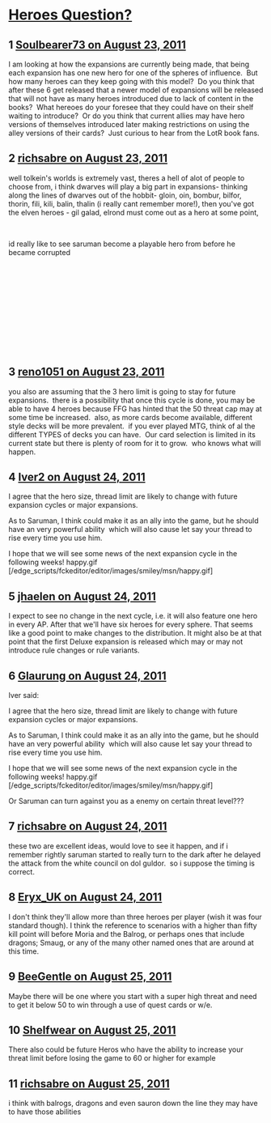 # [Heroes Question?](https://community.fantasyflightgames.com/topic/52032-heroes-question/)

## 1 [Soulbearer73 on August 23, 2011](https://community.fantasyflightgames.com/topic/52032-heroes-question/?do=findComment&comment=518912)

I am looking at how the expansions are currently being made, that being each expansion has one new hero for one of the spheres of influence.  But how many heroes can they keep going with this model?  Do you think that after these 6 get released that a newer model of expansions will be released that will not have as many heroes introduced due to lack of content in the books?  What hereoes do your foresee that they could have on their shelf waiting to introduce?  Or do you think that current allies may have hero versions of themselves introduced later making restrictions on using the alley versions of their cards?  Just curious to hear from the LotR book fans.

## 2 [richsabre on August 23, 2011](https://community.fantasyflightgames.com/topic/52032-heroes-question/?do=findComment&comment=518919)

well tolkein's worlds is extremely vast, theres a hell of alot of people to choose from, i think dwarves will play a big part in expansions- thinking along the lines of dwarves out of the hobbit- gloin, oin, bombur, bilfor, thorin, fili, kili, balin, thalin (i really cant remember more!), then you've got the elven heroes - gil galad, elrond must come out as a hero at some point,

 

id really like to see saruman become a playable hero from before he became corrupted

 

 

 

 

 

 

## 3 [reno1051 on August 23, 2011](https://community.fantasyflightgames.com/topic/52032-heroes-question/?do=findComment&comment=519004)

you also are assuming that the 3 hero limit is going to stay for future expansions.  there is a possibility that once this cycle is done, you may be able to have 4 heroes because FFG has hinted that the 50 threat cap may at some time be increased.  also, as more cards become available, different style decks will be more prevalent.  if you ever played MTG, think of al the different TYPES of decks you can have.  Our card selection is limited in its current state but there is plenty of room for it to grow.  who knows what will happen.

## 4 [Iver2 on August 24, 2011](https://community.fantasyflightgames.com/topic/52032-heroes-question/?do=findComment&comment=519110)

I agree that the hero size, thread limit are likely to change with future expansion cycles or major expansions.

As to Saruman, I think could make it as an ally into the game, but he should have an very powerful ability  which will also cause let say your thread to rise every time you use him.

I hope that we will see some news of the next expansion cycle in the following weeks! happy.gif [/edge_scripts/fckeditor/editor/images/smiley/msn/happy.gif]

## 5 [jhaelen on August 24, 2011](https://community.fantasyflightgames.com/topic/52032-heroes-question/?do=findComment&comment=519138)

I expect to see no change in the next cycle, i.e. it will also feature one hero in every AP. After that we'll have six heroes for every sphere. That seems like a good point to make changes to the distribution. It might also be at that point that the first Deluxe expansion is released which may or may not introduce rule changes or rule variants.

## 6 [Glaurung on August 24, 2011](https://community.fantasyflightgames.com/topic/52032-heroes-question/?do=findComment&comment=519144)

Iver said:

I agree that the hero size, thread limit are likely to change with future expansion cycles or major expansions.

As to Saruman, I think could make it as an ally into the game, but he should have an very powerful ability  which will also cause let say your thread to rise every time you use him.

I hope that we will see some news of the next expansion cycle in the following weeks! happy.gif [/edge_scripts/fckeditor/editor/images/smiley/msn/happy.gif]



Or Saruman can turn against you as a enemy on certain threat level???

## 7 [richsabre on August 24, 2011](https://community.fantasyflightgames.com/topic/52032-heroes-question/?do=findComment&comment=519163)

these two are excellent ideas, would love to see it happen, and if i remember rightly saruman started to really turn to the dark after he delayed  the attack from the white council on dol guldor.  so i suppose the timing is correct.

## 8 [Eryx_UK on August 24, 2011](https://community.fantasyflightgames.com/topic/52032-heroes-question/?do=findComment&comment=519288)

I don't think they'll allow more than three heroes per player (wish it was four standard though). I think the reference to scenarios with a higher than fifty kill point will before Moria and the Balrog, or perhaps ones that include dragons; Smaug, or any of the many other named ones that are around at this time.

## 9 [BeeGentle on August 25, 2011](https://community.fantasyflightgames.com/topic/52032-heroes-question/?do=findComment&comment=519916)

Maybe there will be one where you start with a super high threat and need to get it below 50 to win through a use of quest cards or w/e.

## 10 [Shelfwear on August 25, 2011](https://community.fantasyflightgames.com/topic/52032-heroes-question/?do=findComment&comment=519954)

There also could be future Heros who have the ability to increase your threat limit before losing the game to 60 or higher for example

## 11 [richsabre on August 25, 2011](https://community.fantasyflightgames.com/topic/52032-heroes-question/?do=findComment&comment=519988)

i think with balrogs, dragons and even sauron down the line they may have to have those abilities

